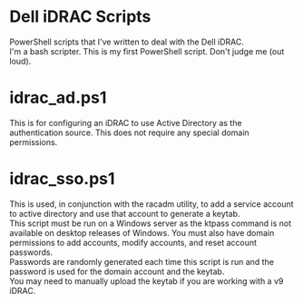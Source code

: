 # Dell iDRAC Scripts
PowerShell scripts that I've written to deal with the Dell iDRAC.<br>
I'm a bash scripter.  This is my first PowerShell script.  Don't judge me (out loud).

# idrac_ad.ps1
This is for configuring an iDRAC to use Active Directory as the authentication source.  This does not require any special domain permissions.

# idrac_sso.ps1
This is used, in conjunction with the racadm utility, to add a service account to active directory and use that account to generate a keytab.<br>
This script must be run on a Windows server as the ktpass command is not available on desktop releases of Windows.  You must also have domain permissions to add accounts, modify accounts, and reset account passwords.<br>
Passwords are randomly generated each time this script is run and the password is used for the domain account and the keytab.<br>
You may need to manually upload the keytab if you are working with a v9 iDRAC.<br>